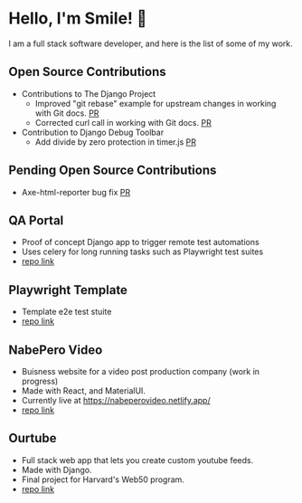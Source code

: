 # Hello, I'm Smile! 👋
I am a full stack software developer, and here is the list of some of my work.

## Open Source Contributions 
- Contributions to The Django Project
  - Improved "git rebase" example for upstream changes in working with Git docs. [PR](https://github.com/django/django/pull/16220)
  - Corrected curl call in working with Git docs. [PR](https://github.com/django/django/pull/16213)
- Contribution to Django Debug Toolbar
  - Add divide by zero protection in timer.js [PR](https://github.com/jazzband/django-debug-toolbar/pull/1687)

## Pending Open Source Contributions
- Axe-html-reporter bug fix [PR](https://github.com/lpelypenko/axe-html-reporter/pull/44)

## QA Portal 
- Proof of concept Django app to trigger remote test automations
- Uses celery for long running tasks such as Playwright test suites
- [repo link](https://github.com/SmailBestybay/qa-portal)

## Playwright Template 
- Template e2e test stuite
- [repo link](https://github.com/SmailBestybay/qa-portal)

## NabePero Video
- Buisness website for a video post production company (work in progress) 
- Made with React, and MaterialUI.
- Currently live at https://nabeperovideo.netlify.app/
- [repo link](https://github.com/Yuzulix/NabePeroVideo)

## Ourtube
- Full stack web app that lets you create custom youtube feeds.
- Made with Django.
- Final project for Harvard's Web50 program. 
- [repo link](https://github.com/SmailBestybay/Web50Capstone)

